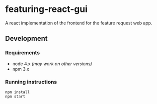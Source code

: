 featuring-react-gui
====================

A react implementation of the frontend for the feature request web app.


## Development

### Requirements

- node 4.x *(may work on other versions)*
- npm 3.x

### Running instructions

```
npm install
npm start
```
